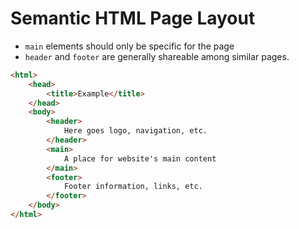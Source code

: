 # Semantic HTML Page Layout

- `main` elements should only be specific for the page
- `header` and `footer` are generally shareable among similar pages.

```html
<html>
    <head>
        <title>Example</title>
    </head>
    <body>
        <header>
            Here goes logo, navigation, etc.
        </header>
        <main>
            A place for website's main content
        </main>
        <footer>
            Footer information, links, etc.
        </footer>
    </body>
</html>
```
